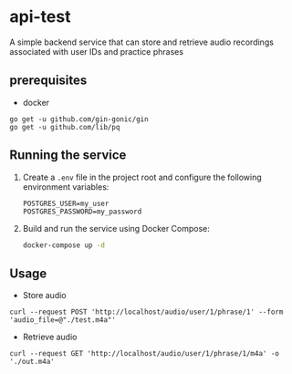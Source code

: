 # api-test

A simple backend service that can store and retrieve audio recordings associated with user IDs and practice phrases

## prerequisites
- docker
```
go get -u github.com/gin-gonic/gin
go get -u github.com/lib/pq
```

## Running the service

1. Create a `.env` file in the project root and configure the following environment variables:

    ```env
    POSTGRES_USER=my_user
    POSTGRES_PASSWORD=my_password
    ```

2. Build and run the service using Docker Compose:

    ```bash
    docker-compose up -d
    ```

## Usage
- Store audio
```
curl --request POST 'http://localhost/audio/user/1/phrase/1' --form 'audio_file=@"./test.m4a"'
```
- Retrieve audio
```
curl --request GET 'http://localhost/audio/user/1/phrase/1/m4a' -o './out.m4a'
```
